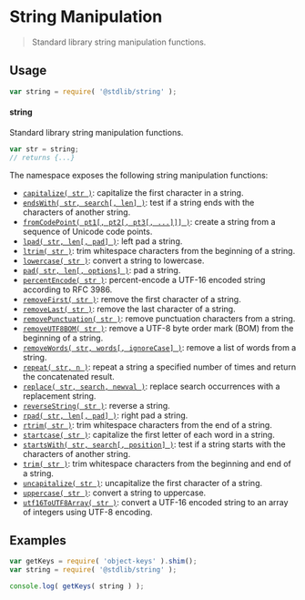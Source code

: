 <!--

@license Apache-2.0

Copyright (c) 2018 The Stdlib Authors.

Licensed under the Apache License, Version 2.0 (the "License");
you may not use this file except in compliance with the License.
You may obtain a copy of the License at

   http://www.apache.org/licenses/LICENSE-2.0

Unless required by applicable law or agreed to in writing, software
distributed under the License is distributed on an "AS IS" BASIS,
WITHOUT WARRANTIES OR CONDITIONS OF ANY KIND, either express or implied.
See the License for the specific language governing permissions and
limitations under the License.

-->

# String Manipulation

> Standard library string manipulation functions.

<section class="usage">

## Usage

```javascript
var string = require( '@stdlib/string' );
```

#### string

Standard library string manipulation functions.

```javascript
var str = string;
// returns {...}
```

The namespace exposes the following string manipulation functions:

<!-- <toc pattern="*"> -->

<div class="namespace-toc">

-   <span class="signature">[`capitalize( str )`][@stdlib/string/capitalize]</span>: <span class="description">capitalize the first character in a string.</span>
-   <span class="signature">[`endsWith( str, search[, len] )`][@stdlib/string/ends-with]</span>: <span class="description">test if a string ends with the characters of another string.</span>
-   <span class="signature">[`fromCodePoint( pt1[, pt2[, pt3[, ...]]] )`][@stdlib/string/from-code-point]</span>: <span class="description">create a string from a sequence of Unicode code points.</span>
-   <span class="signature">[`lpad( str, len[, pad] )`][@stdlib/string/left-pad]</span>: <span class="description">left pad a string.</span>
-   <span class="signature">[`ltrim( str )`][@stdlib/string/left-trim]</span>: <span class="description">trim whitespace characters from the beginning of a string.</span>
-   <span class="signature">[`lowercase( str )`][@stdlib/string/lowercase]</span>: <span class="description">convert a string to lowercase.</span>
-   <span class="signature">[`pad( str, len[, options] )`][@stdlib/string/pad]</span>: <span class="description">pad a string.</span>
-   <span class="signature">[`percentEncode( str )`][@stdlib/string/percent-encode]</span>: <span class="description">percent-encode a UTF-16 encoded string according to RFC 3986.</span>
-   <span class="signature">[`removeFirst( str )`][@stdlib/string/remove-first]</span>: <span class="description">remove the first character of a string.</span>
-   <span class="signature">[`removeLast( str )`][@stdlib/string/remove-last]</span>: <span class="description">remove the last character of a string.</span>
-   <span class="signature">[`removePunctuation( str )`][@stdlib/string/remove-punctuation]</span>: <span class="description">remove punctuation characters from a string.</span>
-   <span class="signature">[`removeUTF8BOM( str )`][@stdlib/string/remove-utf8-bom]</span>: <span class="description">remove a UTF-8 byte order mark (BOM) from the beginning of a string.</span>
-   <span class="signature">[`removeWords( str, words[, ignoreCase] )`][@stdlib/string/remove-words]</span>: <span class="description">remove a list of words from a string.</span>
-   <span class="signature">[`repeat( str, n )`][@stdlib/string/repeat]</span>: <span class="description">repeat a string a specified number of times and return the concatenated result.</span>
-   <span class="signature">[`replace( str, search, newval )`][@stdlib/string/replace]</span>: <span class="description">replace search occurrences with a replacement string.</span>
-   <span class="signature">[`reverseString( str )`][@stdlib/string/reverse]</span>: <span class="description">reverse a string.</span>
-   <span class="signature">[`rpad( str, len[, pad] )`][@stdlib/string/right-pad]</span>: <span class="description">right pad a string.</span>
-   <span class="signature">[`rtrim( str )`][@stdlib/string/right-trim]</span>: <span class="description">trim whitespace characters from the end of a string.</span>
-   <span class="signature">[`startcase( str )`][@stdlib/string/startcase]</span>: <span class="description">capitalize the first letter of each word in a string.</span>
-   <span class="signature">[`startsWith( str, search[, position] )`][@stdlib/string/starts-with]</span>: <span class="description">test if a string starts with the characters of another string.</span>
-   <span class="signature">[`trim( str )`][@stdlib/string/trim]</span>: <span class="description">trim whitespace characters from the beginning and end of a string.</span>
-   <span class="signature">[`uncapitalize( str )`][@stdlib/string/uncapitalize]</span>: <span class="description">uncapitalize the first character of a string.</span>
-   <span class="signature">[`uppercase( str )`][@stdlib/string/uppercase]</span>: <span class="description">convert a string to uppercase.</span>
-   <span class="signature">[`utf16ToUTF8Array( str )`][@stdlib/string/utf16-to-utf8-array]</span>: <span class="description">convert a UTF-16 encoded string to an array of integers using UTF-8 encoding.</span>

</div>

<!-- </toc> -->

</section>

<!-- /.usage -->

<section class="examples">

## Examples

<!-- TODO: better examples -->

<!-- eslint no-undef: "error" -->

```javascript
var getKeys = require( 'object-keys' ).shim();
var string = require( '@stdlib/string' );

console.log( getKeys( string ) );
```

</section>

<!-- /.examples -->

<section class="links">

[@stdlib/string/capitalize]: https://github.com/stdlib-js/stdlib/tree/develop/lib/node_modules/@stdlib/string/capitalize

[@stdlib/string/ends-with]: https://github.com/stdlib-js/stdlib/tree/develop/lib/node_modules/@stdlib/string/ends-with

[@stdlib/string/from-code-point]: https://github.com/stdlib-js/stdlib/tree/develop/lib/node_modules/@stdlib/string/from-code-point

[@stdlib/string/left-pad]: https://github.com/stdlib-js/stdlib/tree/develop/lib/node_modules/@stdlib/string/left-pad

[@stdlib/string/left-trim]: https://github.com/stdlib-js/stdlib/tree/develop/lib/node_modules/@stdlib/string/left-trim

[@stdlib/string/lowercase]: https://github.com/stdlib-js/stdlib/tree/develop/lib/node_modules/@stdlib/string/lowercase

[@stdlib/string/pad]: https://github.com/stdlib-js/stdlib/tree/develop/lib/node_modules/@stdlib/string/pad

[@stdlib/string/percent-encode]: https://github.com/stdlib-js/stdlib/tree/develop/lib/node_modules/@stdlib/string/percent-encode

[@stdlib/string/remove-first]: https://github.com/stdlib-js/stdlib/tree/develop/lib/node_modules/@stdlib/string/remove-first

[@stdlib/string/remove-last]: https://github.com/stdlib-js/stdlib/tree/develop/lib/node_modules/@stdlib/string/remove-last

[@stdlib/string/remove-punctuation]: https://github.com/stdlib-js/stdlib/tree/develop/lib/node_modules/@stdlib/string/remove-punctuation

[@stdlib/string/remove-utf8-bom]: https://github.com/stdlib-js/stdlib/tree/develop/lib/node_modules/@stdlib/string/remove-utf8-bom

[@stdlib/string/remove-words]: https://github.com/stdlib-js/stdlib/tree/develop/lib/node_modules/@stdlib/string/remove-words

[@stdlib/string/repeat]: https://github.com/stdlib-js/stdlib/tree/develop/lib/node_modules/@stdlib/string/repeat

[@stdlib/string/replace]: https://github.com/stdlib-js/stdlib/tree/develop/lib/node_modules/@stdlib/string/replace

[@stdlib/string/reverse]: https://github.com/stdlib-js/stdlib/tree/develop/lib/node_modules/@stdlib/string/reverse

[@stdlib/string/right-pad]: https://github.com/stdlib-js/stdlib/tree/develop/lib/node_modules/@stdlib/string/right-pad

[@stdlib/string/right-trim]: https://github.com/stdlib-js/stdlib/tree/develop/lib/node_modules/@stdlib/string/right-trim

[@stdlib/string/startcase]: https://github.com/stdlib-js/stdlib/tree/develop/lib/node_modules/@stdlib/string/startcase

[@stdlib/string/starts-with]: https://github.com/stdlib-js/stdlib/tree/develop/lib/node_modules/@stdlib/string/starts-with

[@stdlib/string/trim]: https://github.com/stdlib-js/stdlib/tree/develop/lib/node_modules/@stdlib/string/trim

[@stdlib/string/uncapitalize]: https://github.com/stdlib-js/stdlib/tree/develop/lib/node_modules/@stdlib/string/uncapitalize

[@stdlib/string/uppercase]: https://github.com/stdlib-js/stdlib/tree/develop/lib/node_modules/@stdlib/string/uppercase

[@stdlib/string/utf16-to-utf8-array]: https://github.com/stdlib-js/stdlib/tree/develop/lib/node_modules/@stdlib/string/utf16-to-utf8-array

</section>

<!-- /.links -->
